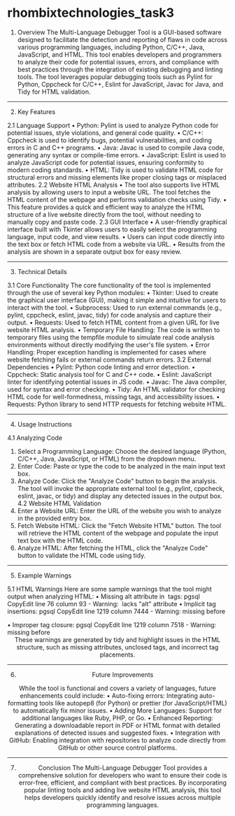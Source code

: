 # rhombixtechnologies_task3

1. Overview
The Multi-Language Debugger Tool is a GUI-based software designed to facilitate the detection and reporting of flaws in code across various programming languages, including Python, C/C++, Java, JavaScript, and HTML. This tool enables developers and programmers to analyze their code for potential issues, errors, and compliance with best practices through the integration of existing debugging and linting tools. The tool leverages popular debugging tools such as Pylint for Python, Cppcheck for C/C++, Eslint for JavaScript, Javac for Java, and Tidy for HTML validation.
________________________________________
2. Key Features

2.1 Language Support
•	Python: Pylint is used to analyze Python code for potential issues, style violations, and general code quality.
•	C/C++: Cppcheck is used to identify bugs, potential vulnerabilities, and coding errors in C and C++ programs.
•	Java: Javac is used to compile Java code, generating any syntax or compile-time errors.
•	JavaScript: Eslint is used to analyze JavaScript code for potential issues, ensuring conformity to modern coding standards.
•	HTML: Tidy is used to validate HTML code for structural errors and missing elements like proper closing tags or misplaced attributes.
2.2 Website HTML Analysis
•	The tool also supports live HTML analysis by allowing users to input a website URL. The tool fetches the HTML content of the webpage and performs validation checks using Tidy.
•	This feature provides a quick and efficient way to analyze the HTML structure of a live website directly from the tool, without needing to manually copy and paste code.
2.3 GUI Interface
•	A user-friendly graphical interface built with Tkinter allows users to easily select the programming language, input code, and view results.
•	Users can input code directly into the text box or fetch HTML code from a website via URL.
•	Results from the analysis are shown in a separate output box for easy review.
________________________________________
3. Technical Details
   
3.1 Core Functionality
The core functionality of the tool is implemented through the use of several key Python modules:
•	Tkinter: Used to create the graphical user interface (GUI), making it simple and intuitive for users to interact with the tool.
•	Subprocess: Used to run external commands (e.g., pylint, cppcheck, eslint, javac, tidy) for code analysis and capture their output.
•	Requests: Used to fetch HTML content from a given URL for live website HTML analysis.
•	Temporary File Handling: The code is written to temporary files using the tempfile module to simulate real code analysis environments without directly modifying the user's file system.
•	Error Handling: Proper exception handling is implemented for cases where website fetching fails or external commands return errors.
3.2 External Dependencies
•	Pylint: Python code linting and error detection.
•	Cppcheck: Static analysis tool for C and C++ code.
•	Eslint: JavaScript linter for identifying potential issues in JS code.
•	Javac: The Java compiler, used for syntax and error checking.
•	Tidy: An HTML validator for checking HTML code for well-formedness, missing tags, and accessibility issues.
•	Requests: Python library to send HTTP requests for fetching website HTML.
________________________________________
4. Usage Instructions
   
4.1 Analyzing Code
1.	Select a Programming Language: Choose the desired language (Python, C/C++, Java, JavaScript, or HTML) from the dropdown menu.
2.	Enter Code: Paste or type the code to be analyzed in the main input text box.
3.	Analyze Code: Click the "Analyze Code" button to begin the analysis. The tool will invoke the appropriate external tool (e.g., pylint, cppcheck, eslint, javac, or tidy) and display any detected issues in the output box.
4.2 Website HTML Validation
1.	Enter a Website URL: Enter the URL of the website you wish to analyze in the provided entry box.
2.	Fetch Website HTML: Click the "Fetch Website HTML" button. The tool will retrieve the HTML content of the webpage and populate the input text box with the HTML code.
3.	Analyze HTML: After fetching the HTML, click the "Analyze Code" button to validate the HTML code using tidy.
________________________________________
5. Example Warnings
   
5.1 HTML Warnings
Here are some sample warnings that the tool might output when analyzing HTML:
•	Missing alt attribute in <img> tags:
pgsql
CopyEdit
line 76 column 93 - Warning: <img> lacks "alt" attribute
•	Implicit <span> tag insertions:
pgsql
CopyEdit
line 1219 column 7444 - Warning: missing </span> before <div>
•	Improper tag closure:
pgsql
CopyEdit
line 1219 column 7518 - Warning: missing </span> before <header>
These warnings are generated by tidy and highlight issues in the HTML structure, such as missing attributes, unclosed tags, and incorrect tag placements.
________________________________________
6. Future Improvements
   
While the tool is functional and covers a variety of languages, future enhancements could include:
•	Auto-fixing errors: Integrating auto-formatting tools like autopep8 (for Python) or prettier (for JavaScript/HTML) to automatically fix minor issues.
•	Adding More Languages: Support for additional languages like Ruby, PHP, or Go.
•	Enhanced Reporting: Generating a downloadable report in PDF or HTML format with detailed explanations of detected issues and suggested fixes.
•	Integration with GitHub: Enabling integration with repositories to analyze code directly from GitHub or other source control platforms.
________________________________________
7. Conclusion
The Multi-Language Debugger Tool provides a comprehensive solution for developers who want to ensure their code is error-free, efficient, and compliant with best practices. By incorporating popular linting tools and adding live website HTML analysis, this tool helps developers quickly identify and resolve issues across multiple programming languages.
